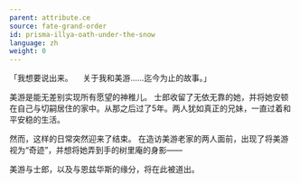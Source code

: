```yaml
---
parent: attribute.ce
source: fate-grand-order
id: prisma-illya-oath-under-the-snow
language: zh
weight: 0
---
```


「我想要说出来。
　关于我和美游……迄今为止的故事。」

美游是能无差别实现所有愿望的神稚儿。
士郎收留了无依无靠的她，并将她安顿在自己与切嗣居住的家中。从那之后过了5年。两人犹如真正的兄妹，一直过着和平安稳的生活。

然而，这样的日常突然迎来了结束。
在造访美游老家的两人面前，出现了将美游视为“奇迹”，并想将她弄到手的树里庵的身影——

美游与士郎，以及与恩兹华斯的缘分，将在此被道出。
